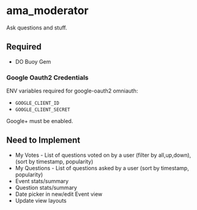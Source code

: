 # ama_moderator

Ask questions and stuff.

## Required

- DO Buoy Gem

### Google Oauth2 Credentials

ENV variables required for google-oauth2 omniauth:

- `GOOGLE_CLIENT_ID`
- `GOOGLE_CLIENT_SECRET`

Google+ must be enabled.

## Need to Implement

- My Votes - List of questions voted on by a user (filter by all,up,down), (sort by timestamp, popularity)
- My Questions - List of questions asked by a user (sort by timestamp, popularity)
- Event stats/summary
- Question stats/summary
- Date picker in new/edit Event view
- Update view layouts